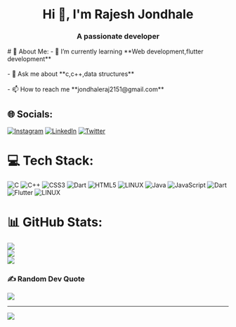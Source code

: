 <h1 align="center">Hi 👋, I'm Rajesh Jondhale</h1>
<h3 align="center">A passionate developer</h3>
# 💫 About Me:
- 🌱 I’m currently learning **Web development,flutter development**<br><br>- 💬 Ask me about **c,c++,data structures**<br><br>- 📫 How to reach me **jondhaleraj2151@gmail.com**


## 🌐 Socials:
[![Instagram](https://img.shields.io/badge/Instagram-%23E4405F.svg?logo=Instagram&logoColor=white)](https://instagram.com/_raj.jondhale_) [![LinkedIn](https://img.shields.io/badge/LinkedIn-%230077B5.svg?logo=linkedin&logoColor=white)](https://linkedin.com/in/rajesh-jondhale-537240230) [![Twitter](https://img.shields.io/badge/Twitter-%231DA1F2.svg?logo=Twitter&logoColor=white)](https://twitter.com/RajeshJondhale_) 

# 💻 Tech Stack:
![C](https://img.shields.io/badge/c-%2300599C.svg?style=flat&logo=c&logoColor=white) ![C++](https://img.shields.io/badge/c++-%2300599C.svg?style=flat&logo=c%2B%2B&logoColor=white) ![CSS3](https://img.shields.io/badge/css3-%231572B6.svg?style=flat&logo=css3&logoColor=white) ![Dart](https://img.shields.io/badge/dart-%230175C2.svg?style=flat&logo=dart&logoColor=white) ![HTML5](https://img.shields.io/badge/html5-%23E34F26.svg?style=flat&logo=html5&logoColor=white) ![LINUX](https://img.shields.io/badge/Linux-FCC624?style=flat&logo=linux&logoColor=black) ![Java](https://img.shields.io/badge/java-%23ED8B00.svg?style=flat&logo=java&logoColor=white) ![JavaScript](https://img.shields.io/badge/javascript-%23323330.svg?style=flat&logo=javascript&logoColor=%23F7DF1E) ![Dart](https://img.shields.io/badge/dart-%230175C2.svg?style=flat&logo=dart&logoColor=white) ![Flutter](https://img.shields.io/badge/Flutter-%2302569B.svg?style=flat&logo=Flutter&logoColor=white) ![LINUX](https://img.shields.io/badge/Linux-FCC624?style=flat&logo=linux&logoColor=black)
# 📊 GitHub Stats:
![](https://github-readme-stats.vercel.app/api?username=rajeshjondhale&theme=dark&hide_border=false&include_all_commits=true&count_private=false)<br/>
![](https://github-readme-streak-stats.herokuapp.com/?user=rajeshjondhale&theme=dark&hide_border=false)<br/>
![](https://github-readme-stats.vercel.app/api/top-langs/?username=rajeshjondhale&theme=dark&hide_border=false&include_all_commits=true&count_private=false&layout=compact)

### ✍️ Random Dev Quote
![](https://quotes-github-readme.vercel.app/api?type=horizontal&theme=radical)

---
[![](https://visitcount.itsvg.in/api?id=rajeshjondhale&icon=0&color=10)](https://visitcount.itsvg.in)

<!-- Proudly created with GPRM ( https://gprm.itsvg.in ) -->
